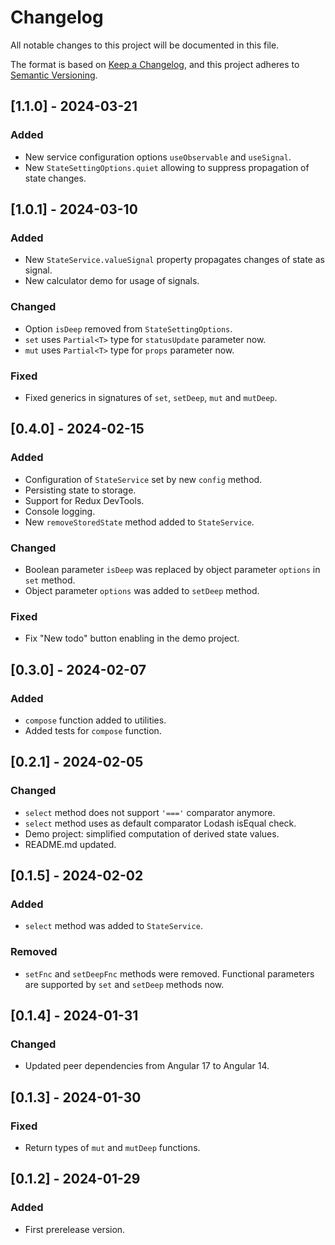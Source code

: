 # Changelog

All notable changes to this project will be documented in this file.

The format is based on [Keep a Changelog](https://keepachangelog.com/en/1.0.0/),
and this project adheres to [Semantic Versioning](https://semver.org/spec/v2.0.0.html).

## [1.1.0] - 2024-03-21

### Added

- New service configuration options `useObservable` and `useSignal`.
- New `StateSettingOptions.quiet` allowing to suppress propagation of state
  changes.

## [1.0.1] - 2024-03-10

### Added

- New `StateService.valueSignal` property propagates changes of state as signal.
- New calculator demo for usage of signals.

### Changed

- Option `isDeep` removed from `StateSettingOptions`.
- `set` uses `Partial<T>` type for `statusUpdate` parameter now.
- `mut` uses `Partial<T>` type for `props` parameter now.

### Fixed

- Fixed generics in signatures of `set`, `setDeep`, `mut` and `mutDeep`.

## [0.4.0] - 2024-02-15

### Added

- Configuration of `StateService` set by new `config` method.
- Persisting state to storage.
- Support for Redux DevTools.
- Console logging.
- New `removeStoredState` method added to `StateService`.

### Changed

- Boolean parameter `isDeep` was replaced by object parameter `options` in `set`
  method.
- Object parameter `options` was added to `setDeep` method.

### Fixed

- Fix "New todo" button enabling in the demo project.

## [0.3.0] - 2024-02-07

### Added

- `compose` function added to utilities.
- Added tests for `compose` function.

## [0.2.1] - 2024-02-05

### Changed

- `select` method does not support `'==='` comparator anymore.
- `select` method uses as default comparator Lodash isEqual check.
- Demo project: simplified computation of derived state values.
- README.md updated.

## [0.1.5] - 2024-02-02

### Added

- `select` method was added to `StateService`.

### Removed

- `setFnc` and `setDeepFnc` methods were removed. Functional parameters are
  supported by `set` and `setDeep` methods now.

## [0.1.4] - 2024-01-31

### Changed

- Updated peer dependencies from Angular 17 to Angular 14.

## [0.1.3] - 2024-01-30

### Fixed

- Return types of `mut` and `mutDeep` functions.

## [0.1.2] - 2024-01-29

### Added

- First prerelease version.
